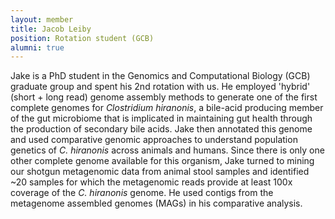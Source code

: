 ```yaml
---
layout: member
title: Jacob Leiby
position: Rotation student (GCB)
alumni: true
---
```


Jake is a PhD student in the Genomics and Computational Biology (GCB) graduate group and spent his 2nd rotation with us.  He employed 'hybrid' (short + long read) genome assembly methods to generate one of the first complete genomes for *Clostridium hiranonis*, a bile-acid producing member of the gut microbiome that is implicated in maintaining gut health through the production of secondary bile acids. Jake then annotated this genome and used comparative genomic approaches to understand population genetics of *C. hiranonis* across animals and humans. Since there is only one other complete genome available for this organism, Jake turned to mining our shotgun metagenomic data from animal stool samples and identified ~20 samples for which the metagenomic reads provide at least 100x coverage of the *C. hiranonis* genome. He used contigs from the metagenome assembled genomes (MAGs) in his comparative analysis. 
